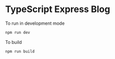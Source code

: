# TypeScript Express Blog

To run in development mode

```bash
npm run dev
```

To build

```bash
npm run build
```